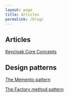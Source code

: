 ```yaml
---
layout: page
title: Articles
permalink: /blog/
---
```


## Articles

[Keycloak Core Concepts](/bp-portofolio/articles/keycloak/1)

## Design patterns

[The Memento pattern](/bp-portofolio/articles/dp/memento)

[The Factory method pattern](/bp-portofolio/articles/dp/factory)